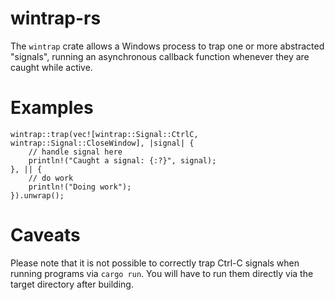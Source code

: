 # wintrap-rs

The `wintrap` crate allows a Windows process to trap one or more abstracted
"signals", running an asynchronous callback function whenever they are caught
while active.

# Examples

```
wintrap::trap(vec![wintrap::Signal::CtrlC, wintrap::Signal::CloseWindow], |signal| {
    // handle signal here
    println!("Caught a signal: {:?}", signal);
}, || {
    // do work
    println!("Doing work");
}).unwrap();
```

# Caveats

Please note that it is not possible to correctly trap Ctrl-C signals when
running programs via `cargo run`. You will have to run them directly via the
target directory after building.
